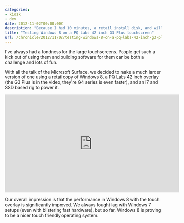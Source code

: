 ```yaml
---
categories:
- kiosk
- dev
date: 2012-11-02T00:00:00Z
description: "Because I had 10 minutes, a retail install disk, and willing test subject, we took Windows 8 and a PQ Labs 42 inch G3 Plus touchscreen for a spin."
title: "Testing Windows 8 on a PQ Labs 42 inch G3 Plus touchscreen"
url: /chronicle/2012/11/02/testing-windows-8-on-a-pq-labs-42-inch-g3-plus-touchscreen/
---
```


I've always had a fondness for the large touchscreens. People get such a kick out of using them and building software for them can be both a challenge and lots of fun.

With all the talk of the Microsoft Surface, we decided to make a much larger version of one using a retail copy of Windows 8, a PQ Labs 42 inch overlay (the G3 Plus is in the video, they're G4 series is even faster), and an i7 and SSD based rig to power it.

<iframe width="560" height="315" src="https://www.youtube.com/embed/tIjLtCXPzEU" frameborder="0" allowfullscreen></iframe>

Our overall impression is that the performance in Windows 8 with the touch overlay is significantly improved. We always fought lag with Windows 7 setups (even with blistering fast hardware), but so far, Windows 8 is proving to be a nicer touch friendly operating system.
